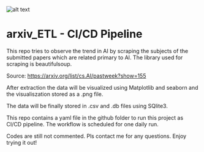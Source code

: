 ![alt text]([https://github.com/ThomasKranz/arxiv_ETL/blob/master/results/subject_ai-viz.png](https://github.com/ThomasKranz/arxiv_ETL/blob/master/results/subject_ai-viz.png))

# arxiv_ETL - CI/CD Pipeline

This repo tries to observe the trend in AI by scraping the subjects of the submitted papers which are related primary to AI. The library used for scraping is beautifulsoup.

Source: https://arxiv.org/list/cs.AI/pastweek?show=155

After extraction the data will be visualized using Matplotlib and seaborn and the visualiszation stored as a .png file.

The data will be finally stored in .csv and .db files using SQlite3.

This repo contains a yaml file in the github folder to run this project as CI/CD pipeline. The workflow is scheduled for one daily run.

Codes are still not commented. Pls contact me for any questions. Enjoy trying it out!
